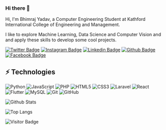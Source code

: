 ### Hi there 👋

Hi, I'm Bhimraj Yadav, a Computer Engineering Student at Kathford International College of Engineering and Management.

I like to explore Machine Learning, Data Science and Computer Vision and 
and apply these skills to develop some cool projects.

[![Twitter Badge](https://img.shields.io/twitter/follow/bhimrazyadav)](https://twitter.com/bhimrazyadav)
[![Instagram Badge](https://img.shields.io/badge/-@bhimrazyadav-purple?style=flat-square&logo=instagram&logoColor=white&link=https://www.instagram.com/bhimrazyadav/)](https://www.instagram.com/bhimrazyadav)
[![Linkedin Badge](https://img.shields.io/badge/-bhimrazy-blue?style=flat-square&logo=Linkedin&logoColor=white&link=https://www.linkedin.com/in/bhimrazy/)](https://www.linkedin.com/in/bhimrazy/)
[![Github Badge](https://img.shields.io/github/followers/bhimrazy?style=social)](https://github.com/bhimrazy)
[![Facebook Badge](https://img.shields.io/badge/-bhimrazy-blue?style=flat-square&logo=facebook&logoColor=white&link=https://www.facebook.com/bhimrazy)](https://www.facebook.com/bhimrazy)

<!--
**bhimrazy/bhimrazy** is a ✨ _special_ ✨ repository because its `README.md` (this file) appears on your GitHub profile.

Here are some ideas to get you started:

- 🔭 I’m currently working on ...
- 🌱 I’m currently learning ...
- 👯 I’m looking to collaborate on ...
- 🤔 I’m looking for help with ...
- 💬 Ask me about ...
- 📫 How to reach me: ...
- 😄 Pronouns: ...
- ⚡ Fun fact: ...
-->
## ⚡ Technologies

<!--- just --->
![Python](https://img.shields.io/badge/-Python-black?style=flat-square&logo=Python)
![JavaScript](https://img.shields.io/badge/-JavaScript-black?style=flat-square&logo=javascript)
![PHP](https://img.shields.io/badge/-PHP-black?style=flat-square&logo=php)
![HTML5](https://img.shields.io/badge/-HTML5-E34F26?style=flat-square&logo=html5&logoColor=white)
![CSS3](https://img.shields.io/badge/-CSS3-1572B6?style=flat-square&logo=css3)
![Laravel](https://img.shields.io/badge/-Laravel-00599C?style=flat-square&logo=Laravel)
![React](https://img.shields.io/badge/-React-00599C?style=flat-square&logo=React)
![Flutter](https://img.shields.io/badge/-Flutter-black?style=flat-square&logo=flutter)
![MySQL](https://img.shields.io/badge/-MySQL-black?style=flat-square&logo=mysql)
![Git](https://img.shields.io/badge/-Git-black?style=flat-square&logo=git)
![GitHub](https://img.shields.io/badge/-GitHub-181717?style=flat-square&logo=github)

![Github Stats](https://github-readme-stats.vercel.app/api?username=bhimrazy&count_private=true&show_icons=true&include_all_commits=true)

![Top Langs](https://github-readme-stats.vercel.app/api/top-langs/?username=bhimrazy&hide=TeX&layout=compact)

![Visitor Badge](https://komarev.com/ghpvc/?username=bhimrazy&color=green)
